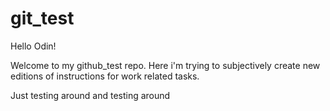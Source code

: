 # git_test

Hello Odin!

Welcome to my github_test repo. Here i'm trying to subjectively create new editions of instructions for work related tasks.

Just testing around and testing around

